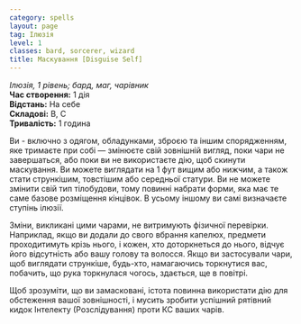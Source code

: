 ```yaml
---
category: spells
layout: page
tag: Ілюзія
level: 1
classes: bard, sorcerer, wizard
title: Маскування [Disguise Self]
---
```


_Ілюзія, 1 рівень; бард, маг, чарівник_     
**Час створення:** 1 дія    
**Відстань:** На себе    
**Складові:** В, С    
**Тривалість:** 1 година    

Ви - включно з одягом, обладунками, зброєю та іншим спорядженням, яке тримаєте при собі — змінюєте свій зовнішній вигляд, поки чари не завершаться, або поки ви не використаєте дію, щоб скинути маскування. Ви можете виглядати на 1 фут вищим або нижчим, а також стати стрункішим, товстішим або середньої статури. Ви не можете змінити свій тип тілобудови, тому повинні набрати форми, яка має те саме базове розміщення кінцівок. В усьому іншому ви самі визначаєте ступінь ілюзії.    

Зміни, викликані цими чарами, не витримують фізичної перевірки. Наприклад, якщо ви додали до свого вбрання капелюх, предмети проходитимуть крізь нього, і кожен, хто доторкнеться до нього, відчує його відсутність або вашу голову та волосся. Якщо ви застосували чари, щоб виглядати стрункіше, будь-хто, намагаючись торкнутися вас, побачить, що рука торкнулася чогось, здається, ще в повітрі.    

Щоб зрозуміти, що ви замасковані, істота повинна використати дію для обстеження вашої зовнішності, і мусить зробити успішний рятівний кидок Інтелекту (Розслідування) проти КС ваших чарів. 
